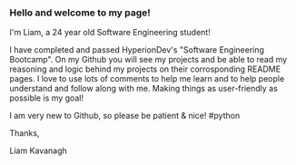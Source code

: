 ### Hello and welcome to my page!
I'm Liam, a 24 year old Software Engineering student!

I have completed and passed HyperionDev's "Software Engineering Bootcamp".
On my Github you will see my projects and be able to read my reasoning and logic behind my projects on their corrosponding README pages.
I love to use lots of comments to help me learn and to help people understand and follow along with me.
Making things as user-friendly as possible is my goal!

I am very new to Github, so please be patient & nice! #python

Thanks,

Liam Kavanagh
